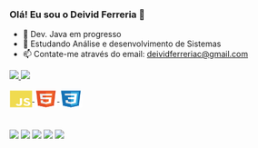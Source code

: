 ### Olá! Eu sou o Deivid Ferreria 👋

- 🔭  Dev. Java em progresso
- 🌱  Estudando Análise e desenvolvimento de Sistemas
- 📫 Contate-me através do email: deividferreriac@gmail.com

<div>
  <a href="https://github.com/Deividferreirac">
  <img height="180em" src="https://github-readme-stats.vercel.app/api?username=deividferreirac&show_icons=true&theme=dark_all_commits=true&count_private=true"/>
  <img height="180em" src="https://github-readme-stats.vercel.app/api/top-langs/?username=deividferreirac&layout=compact&langs_count=7&theme=dark"/>
</div>
	
<div style="display: inline_block"><br>
  <img align="center" alt="Deivid-Js" height="30" width="40" src="https://raw.githubusercontent.com/devicons/devicon/master/icons/javascript/javascript-plain.svg">
  <img align="center" alt="Deivid-Ht" height="30" width="40" src="https://raw.githubusercontent.com/devicons/devicon/master/icons/html5/html5-original.svg">
  <img align="center" alt="Deivid-CSS" height="30" width="40" src="https://raw.githubusercontent.com/devicons/devicon/master/icons/css3/css3-original.svg">

#
	
 <div>
  <a href="https://www.instagram.com/deividferreirac/" target="_blank"><img src="https://img.shields.io/badge/-Instagram-%230077B5?style=for-the-badge&logo=instagram&logoColor=white" target="_blank"></a>
 	<a href="https://www.twitch.tv/udefps" target="_blank"><img src="https://img.shields.io/badge/Twitch-9146FF?style=for-the-badge&logo=twitch&logoColor=white" target="_blank"></a>
 <a href="https://discord.com/channels/@uDe" target="_blank"><img src="https://img.shields.io/badge/Discord-7289DA?style=for-the-badge&logo=discord&logoColor=white" target="_blank"></a> 
  <a href = "mailto:deividferreirabili@gmail.com"><img src="https://img.shields.io/badge/-Gmail-FF0000?style=for-the-badge&logo=gmail&logoColor=white" target="_blank"></a>
  <a href="https://www.linkedin.com/in/deivid-ferreira-80039a150/" target="_blank"><img src="https://img.shields.io/badge/-LinkedIn-%230077B5?style=for-the-badge&logo=linkedin&logoColor=white" target="_blank"></a> 
	</div>
